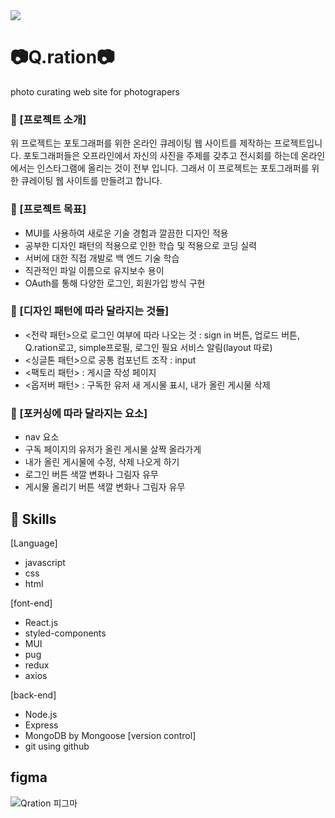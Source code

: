 <img src="https://capsule-render.vercel.app/api?type=waving&color=BDBDC8&height=150&section=header" />

# :camera:Q.ration:camera:
photo curating web site for photograpers

### :closed_book: [프로젝트 소개]
위 프로젝트는 포토그래퍼를 위한 온라인 큐레이팅 웹 사이트를 제작하는 프로젝트입니다.
포토그래퍼들은 오프라인에서 자신의 사진을 주제를 갖추고 전시회를 하는데 온라인에서는 인스타그램에 올리는 것이 전부 입니다. 그래서 이 프로젝트는 포토그래퍼를 위한 큐레이팅 웹 사이트를 만들려고 합니다.

### :green_book: [프로젝트 목표]
 - MUI를 사용하여 새로운 기술 경험과 깔끔한 디자인 적용
 - 공부한 디자인 패턴의 적용으로 인한 학습 및 적용으로 코딩 실력
 - 서버에 대한 직접 개발로 백 엔드 기술 학습
 - 직관적인 파일 이름으로 유지보수 용이
 - OAuth를 통해 다양한 로그인, 회원가입 방식 구현

### :blue_book: [디자인 패턴에 따라 달라지는 것들]
 - <전략 패턴>으로 로그인 여부에 따라 나오는 것 : sign in 버튼, 업로드 버튼, Q.ration로고, simple프로필, 로그인 필요 서비스 알림(layout 따로)
 - <싱글톤 패턴>으로 공통 컴포넌트 조작 : input
 - <팩토리 패턴> : 게시글 작성 페이지 
 - <옵저버 패턴> : 구독한 유저 새 게시물 표시, 내가 올린 게시물 삭제

### :orange_book: [포커싱에 따라 달라지는 요소]
 - nav 요소
 - 구독 페이지의 유저가 올린 게시물 살짝 올라가게
 - 내가 올린 게시물에 수정, 삭제 나오게 하기
 - 로그인 버튼 색깔 변화나 그림자 유무
 - 게시물 올리기 버튼 색깔 변화나 그림자 유무

## :gem: Skills
 [Language]
  - javascript
  - css
  - html

 [font-end]
  - React.js
  - styled-components
  - MUI
  - pug
  - redux
  - axios

 [back-end]
  - Node.js
  - Express
  - MongoDB by Mongoose
 [version control]
  - git using github 

## figma
![Qration 피그마](https://github.com/TFVO11/Q.ration/assets/104477705/ad5417e8-bf32-49e1-b548-d3268ccb64e5)
